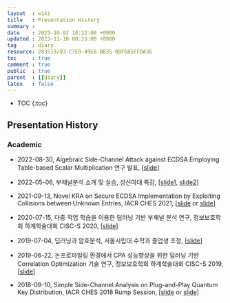 ```yaml
---
layout  : wiki
title   : Presentation History
summary :
date    : 2023-10-02 18:22:00 +0900
updated : 2023-11-18 00:23:00 +0900
tag     : diary
resource: 283519/D3-C7E9-49EB-BB35-0BF6B5FFDA36
toc     : true
comment : true
public  : true
parent  : [[diary]]
latex   : false
---
```

* TOC
{:toc}

## Presentation History

### Academic

<!--
https://docs.google.com/viewer?url=https://raw.githubusercontent.com/{id}/{repository}/{branch}/{paths}/{name}.pdf
https://docs.google.com/viewer?embedded=true&url=https://raw.githubusercontent.com/{id}/{repository}/{branch}/{paths}/{name}.pdf
-->

* 2022-08-30, Algebraic Side-Channel Attack against ECDSA Employing Table-based Scalar Multiplication 연구 발표,
 \[[slide](https://docs.google.com/viewer?url=https://raw.githubusercontent.com/mcsmonk/presentation/master/slides/220830_%EC%A7%84%EC%84%B1%ED%98%84_Algebraic%20Side-Channel%20Attack%20against%20ECDSA%20Employing%20Table-based%20Scalar%20Multiplication%20%EC%97%B0%EA%B5%AC%20%EB%B0%9C%ED%91%9C.pdf)\]

* 2022-05-06, 부채널분석 소개 및 실습, 성신여대 특강,
 \[[slide1](https://docs.google.com/viewer?url=https://raw.githubusercontent.com/mcsmonk/presentation/master/slides/220506_%EC%84%B1%EC%8B%A0%EC%97%AC%EB%8C%80_%EB%B6%80%EC%B1%84%EB%84%90%EB%B6%84%EC%84%9D101/220506_%EC%A7%84%EC%84%B1%ED%98%84_%EC%84%B1%EC%8B%A0%EC%97%AC%EB%8C%80%20%EB%B6%80%EC%B1%84%EB%84%90%EB%B6%84%EC%84%9D%20SCA%20DPA%20101.pdf),
  [slide2](https://docs.google.com/viewer?url=https://raw.githubusercontent.com/mcsmonk/presentation/master/slides/220506_%EC%84%B1%EC%8B%A0%EC%97%AC%EB%8C%80_%EB%B6%80%EC%B1%84%EB%84%90%EB%B6%84%EC%84%9D101/220513_%EC%A7%84%EC%84%B1%ED%98%84_%EC%84%B1%EC%8B%A0%EC%97%AC%EB%8C%80%20%EB%B6%80%EC%B1%84%EB%84%90%EB%B6%84%EC%84%9D%20SCA%20DPA%20101-%EC%8B%A4%EC%8A%B5.pdf)\]

* 2021-09-13, Novel KRA on Secure ECDSA Implementation by Exploiting Collisions between Unknown Entries, IACR CHES 2021,
 \[[slide](https://docs.google.com/viewer?url=https://raw.githubusercontent.com/mcsmonk/presentation/master/slides/210913_%EC%A7%84%EC%84%B1%ED%98%84_2021-TCHES-Novel%20KRA%20on%20Secure%20ECDSA%20Implementation%20by%20Exploiting%20Collisions%20between%20Unknown%20Entries%20%EB%85%BC%EB%AC%B8%20%EB%B0%9C%ED%91%9C.pdf) or
  [slide](https://iacr.org/submit/files/slides/2021/ches/ches2021/31309/slides.pdf)\]

* 2020-07-15, 다중 작업 학습을 이용한 딥러닝 기반 부채널 분석 연구, 정보보호학회 하계학술대회 CISC-S 2020,
 \[[slide](https://docs.google.com/viewer?url=https://raw.githubusercontent.com/mcsmonk/presentation/master/slides/200715_%EC%A7%84%EC%84%B1%ED%98%84_2020-CISC-S-%EB%8B%A4%EC%A4%91%20%EC%9E%91%EC%97%85%20%ED%95%99%EC%8A%B5%EC%9D%84%20%EC%9D%B4%EC%9A%A9%ED%95%9C%20%EB%94%A5%EB%9F%AC%EB%8B%9D%20%EA%B8%B0%EB%B0%98%20%EB%B6%80%EC%B1%84%EB%84%90%20%EB%B6%84%EC%84%9D%20%EC%97%B0%EA%B5%AC.pdf)\]

* 2019-07-04, 딥러닝과 암호분석, 서울시립대 수학과 졸업생 초청,
 \[[slide](https://docs.google.com/viewer?url=https://raw.githubusercontent.com/mcsmonk/presentation/master/slides/190704_%EC%A7%84%EC%84%B1%ED%98%84_%EC%8B%9C%EB%A6%BD%EB%8C%80%EC%88%98%ED%95%99%EA%B3%BC%ED%8A%B9%EA%B0%95_%EB%94%A5%EB%9F%AC%EB%8B%9D%EA%B3%BC%20%EC%95%94%ED%98%B8%EB%B6%84%EC%84%9D.pdf)\]

* 2019-06-22, 논프로파일링 환경에서 CPA 성능향상을 위한 딥러닝 기반 Correlation Optimization 기술 연구, 정보보호학회 하계학술대회 CISC-S 2019,
 \[[slide](https://docs.google.com/viewer?url=https://raw.githubusercontent.com/mcsmonk/presentation/master/slides/190622_%EC%A7%84%EC%84%B1%ED%98%84_2019-CISC-S-%EB%85%BC%ED%94%84%EB%A1%9C%ED%8C%8C%EC%9D%BC%EB%A7%81%20%ED%99%98%EA%B2%BD%EC%97%90%EC%84%9C%20CPA%20%EC%84%B1%EB%8A%A5%ED%96%A5%EC%83%81%EC%9D%84%20%EC%9C%84%ED%95%9C%20%EB%94%A5%EB%9F%AC%EB%8B%9D%20%EA%B8%B0%EB%B0%98%20Correlation%20Optimization%20%EA%B8%B0%EC%88%A0%20%EC%97%B0%EA%B5%AC-%EC%88%98%EC%A0%95.pdf)\]

* 2018-09-10, Simple Side-Channel Analysis on Plug-and-Play Quantum Key Distribution, IACR CHES 2018 Rump Session,
 \[[slide](https://docs.google.com/viewer?url=https://raw.githubusercontent.com/mcsmonk/presentation/master/slides/180910-sunghyunjin-CHES2018_rumpsession_SCA_PNP_QKD_j.pdf) or
 [slide](https://ches.iacr.org/2018/slides/ches2018-rump-talk10-slides.pdf)\]
